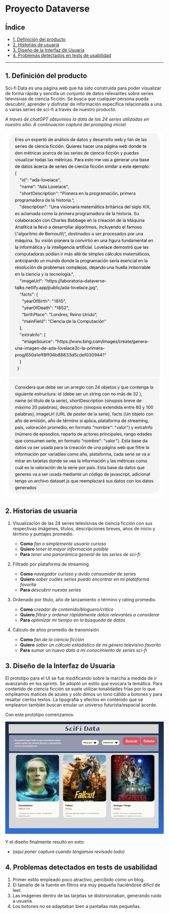 # Proyecto Dataverse

## Índice

* [1. Definición del producto](#1-definición-del-producto)
* [2. Historias de usuaria](#2-historias-de-usuaria)
* [3. Diseño de la Interfaz de Usuaria](#3-diseño-de-la-interfaz-de-usuaria)
* [4. Problemas detectados en tests de usabilidad](#4-problemas-detectados-en-tests-de-usabilidad)

***

## 1. Definición del producto

Sci-fi Data es una página web que ha sido construida para poder visualizar de forma rápida y sencilla un conjunto de datos relevantes sobre series televisivas de ciencia ficción. Se busca que cualquier persona pueda descubrir, aprender y disfrutar de información específica relacionada a una o varias series de sci-fi a través de nuestro producto.

_A través de chatGPT obtuvimos la data de las 24 series utilizadas en nuestro sitio. A continuación captura del prompting inicial:_

![prompt1](src/assets/prompt1.png)
![promp2](src/assets/prompt2.png)

## 2. Historias de usuaria

1. Visualización de las 24 series televisivas de ciencia ficción con sus respectivas imágenes, títulos, descripciones breves, años de inicio y término y puntajes promedio.
    * **Como** _fan o simplemente usuario curioso_
    * **Quiero** _tener la mayor información posible_
    * **Para** _tener una panorámica general de las series de sci-fi_

2. Filtrado por plataforma de streaming.
    * **Como** _navegador curioso y ávido consumidor de series_
    * **Quiero** _saber cuáles series puedo encontrar en mi plataforma favorita_
    * **Para** _descubrir nuevas series_

3. Ordenado por título, año de lanzamiento o término y rating promedio.
    * **Como** _creador de contenido/bloguero/crítico_
    * **Quiero** _filtrar y ordenar rápidamente datos relevantes a considerar_
    * **Para** _optimizar mi tiempo en la búsqueda de datos_

4. Cálculo de años promedio de transmisión
    * **Como** _fan de la ciencia ficción_
    * **Quiero** _saber un cálculo estadístico de mi género televisivo favorito_
    * **Para** _sumar un nuevo dato a mi conocimiento de series sci-fi_

## 3. Diseño de la Interfaz de Usuaria

El prototipo para el UI se fue modificando sobre la marcha a medida de ir avanzando en los sprints. Se adoptó un estilo que evocara la temática. Para contenido de ciencia ficción se suele utilizar tonalidades frías por lo que empleamos matices de azules y sólo dimos un tono cálido a botones y para resaltar ciertos textos. La tipografía y efectos en contenido que se emplearon también buscan emular un universo futurista/espacial acorde.

Con este prototipo comenzamos:

![prototipo](src/assets/prototipo.png)

Y el diseño finalmente resultó en esto:
 * _(aquí poner captura cuando tengamos revisado todo)_

## 4. Problemas detectados en tests de usabilidad

1. Primer estilo empleado poco atractivo, percibido como un blog.
2. El tamaño de la fuente en filtros era muy pequeña haciéndose difícil de leer.
3. Las imágenes dentro de las tarjetas se distorsionaban, generando ruido a usuaria.
4. Los botones no se adaptaban bien a pantallas más pequeñas.
